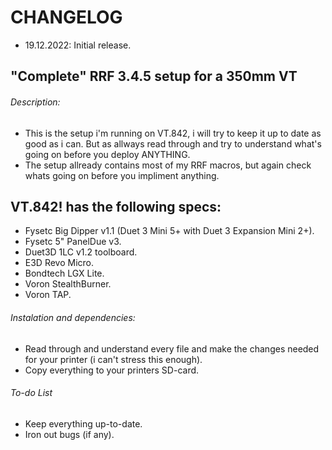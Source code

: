# CHANGELOG
- 19.12.2022: Initial release.

## "Complete" RRF 3.4.5 setup for a 350mm VT

###### Description:
- This is the setup i'm running on VT.842, i will try to keep it up to date as good as i can. But as allways read through and try to understand what's going on before you deploy ANYTHING.
- The setup allready contains most of my RRF macros, but again check whats going on before you impliment anything.

## VT.842! has the following specs:
- Fysetc Big Dipper v1.1 (Duet 3 Mini 5+ with Duet 3 Expansion Mini 2+).
- Fysetc 5" PanelDue v3.
- Duet3D 1LC v1.2 toolboard.
- E3D Revo Micro.
- Bondtech LGX Lite.
- Voron StealthBurner.
- Voron TAP.

###### Instalation and dependencies:
- Read through and understand every file and make the changes needed for your printer (i can't stress this enough).
- Copy everything to your printers SD-card.

###### To-do List
- Keep everything up-to-date.
- Iron out bugs (if any).